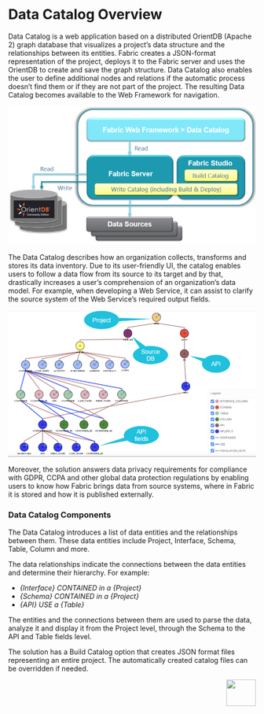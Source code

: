 # Data Catalog Overview

Data Catalog is a web application based on a distributed OrientDB (Apache 2) graph database that visualizes a project’s data structure and the relationships between its entities.  Fabric creates a JSON-format representation of the project, deploys it to the Fabric server and uses the OrientDB to create and save the graph structure. Data Catalog also enables the user to define additional nodes and relations if the automatic process doesn’t find them or if they are not part of the project. The resulting Data Catalog becomes available to the Web Framework for navigation. 

![image](images/33_architecture.PNG)



The Data Catalog describes how an organization collects, transforms and stores its data inventory. Due to its user-friendly UI, the catalog enables users to follow a data flow from its source to its target and by that, drastically increases a user’s comprehension of an organization’s data model. For example, when developing a Web Service, it can assist to clarify the source system of the Web Service’s required output fields.

![image](images/33_01_tree_ws.PNG)

Moreover, the solution answers data privacy requirements for compliance with GDPR, CCPA and other global data protection regulations by enabling users to know how Fabric brings data from source systems, where in Fabric it is stored and how it is published externally.

### Data Catalog Components

The Data Catalog introduces a list of data entities and the relationships between them. These data entities include Project, Interface, Schema, Table, Column and more. 

The data relationships indicate the connections between the data entities and determine their hierarchy. For example:

* *{Interface} CONTAINED in a {Project}*
* *{Schema} CONTAINED in a {Project}*
* *{API} USE a {Table}*

The entities and the connections between them are used to parse the data, analyze it and display it from the Project level, through the Schema to the API and Table fields level. 

The solution has a Build Catalog option that creates JSON format files representing an entire project. The automatically created catalog files can be overridden if needed.

[<img align="right" width="60" height="54" src="/articles/images/Next.png">](02_e2e_catalog_creation_process.md)  

